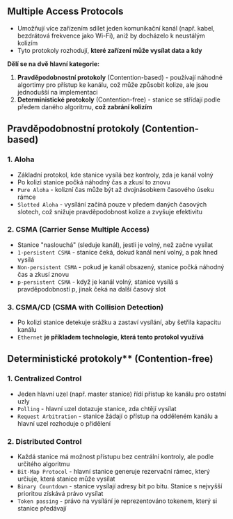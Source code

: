 ## Multiple Access Protocols

- Umožňují více zařízením sdílet jeden komunikační kanál (např. kabel, bezdrátová frekvence jako Wi-Fi), aniž by docházelo k neustálým kolizím
- Tyto protokoly rozhodují, **které zařízení může vysílat data a kdy**

**Dělí se na dvě hlavní kategorie:**
1. **Pravděpodobnostní protokoly** (Contention-based) - používají náhodné algortimy pro přístup ke kanálu, což může způsobit kolize, ale jsou jednodušší na implementaci
2. **Deterministické protokoly** (Contention-free) - stanice se střídají podle předem daného algoritmu, **což zabrání kolizím**


## Pravděpodobnostní protokoly (Contention-based)
### 1. Aloha
- Základní protokol, kde stanice vysílá bez kontroly, zda je kanál volný
- Po kolizi stanice počká náhodný čas a zkusí to znovu
- `Pure Aloha` - kolizní čas může být až dvojnásobkem časového úseku rámce
- `Slotted Aloha` - vysílání začíná pouze v předem daných časových slotech, což snižuje pravděpodobnost kolize a zvyšuje efektivitu

### 2. CSMA (Carrier Sense Multiple Access)
- Stanice "naslouchá" (sleduje kanál), jestli je volný, než začne vysílat
- `1-persistent CSMA` - stanice čeká, dokud kanál není volný, a pak hned vysílá
- `Non-persistent CSMA` - pokud je kanál obsazený, stanice počká náhodný čas a zkusí znovu
- `p-persistent CSMA` - když je kanál volný, stanice vysílá s pravděpodobností p, jinak čeká na další časový slot

### 3. CSMA/CD (CSMA with Collision Detection)
- Po kolizi stanice detekuje srážku a zastaví vysílání, aby šetřila kapacitu kanálu
- `Ethernet` **je příkladem technologie, která tento protokol využívá**

## Deterministické protokoly** (Contention-free)
### 1. Centralized Control
- Jeden hlavní uzel (např. master stanice) řídí přístup ke kanálu pro ostatní uzly
- `Polling` - hlavní uzel dotazuje stanice, zda chtějí vysílat
- `Request Arbitration` - stanice žádají o přístup na odděleném kanálu a hlavní uzel rozhoduje o přidělení

### 2. Distributed Control
- Každá stanice má možnost přístupu bez centrální kontroly, ale podle určitého algoritmu
- `Bit-Map Protocol` - hlavní stanice generuje rezervační rámec, který určiuje, která stanice může vysílat
- `Binary Countdown` - stanice vysílají adresy bit po bitu. Stanice s nejvyšší prioritou získává právo vysílat
- `Token passing` - právo na vysílání je reprezentováno tokenem, který si stanice předávají
